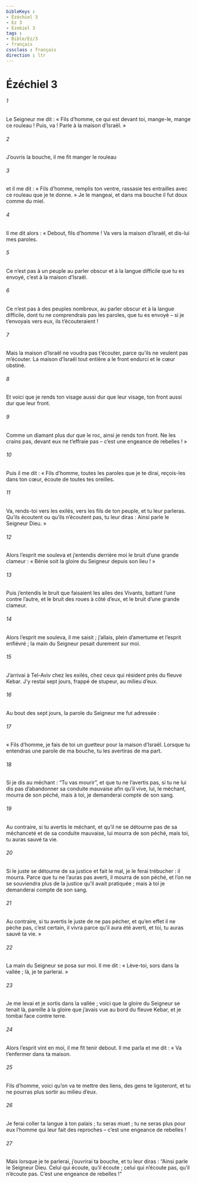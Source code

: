 ```yaml
---
bibleKeys : 
- Ézéchiel 3
- Ez 3
- Ezekiel 3
tags : 
- Bible/Ez/3
- français
cssclass : français
direction : ltr
---
```


# Ézéchiel 3

###### 1
Le Seigneur me dit : « Fils d’homme, ce qui est devant toi, mange-le, mange ce rouleau ! Puis, va ! Parle à la maison d’Israël. »
###### 2
J’ouvris la bouche, il me fit manger le rouleau
###### 3
et il me dit : « Fils d’homme, remplis ton ventre, rassasie tes entrailles avec ce rouleau que je te donne. » Je le mangeai, et dans ma bouche il fut doux comme du miel.
###### 4
Il me dit alors : « Debout, fils d’homme ! Va vers la maison d’Israël, et dis-lui mes paroles.
###### 5
Ce n’est pas à un peuple au parler obscur et à la langue difficile que tu es envoyé, c’est à la maison d’Israël.
###### 6
Ce n’est pas à des peuples nombreux, au parler obscur et à la langue difficile, dont tu ne comprendrais pas les paroles, que tu es envoyé – si je t’envoyais vers eux, ils t’écouteraient !
###### 7
Mais la maison d’Israël ne voudra pas t’écouter, parce qu’ils ne veulent pas m’écouter. La maison d’Israël tout entière a le front endurci et le cœur obstiné.
###### 8
Et voici que je rends ton visage aussi dur que leur visage, ton front aussi dur que leur front.
###### 9
Comme un diamant plus dur que le roc, ainsi je rends ton front. Ne les crains pas, devant eux ne t’effraie pas – c’est une engeance de rebelles ! »
###### 10
Puis il me dit : « Fils d’homme, toutes les paroles que je te dirai, reçois-les dans ton cœur, écoute de toutes tes oreilles.
###### 11
Va, rends-toi vers les exilés, vers les fils de ton peuple, et tu leur parleras. Qu’ils écoutent ou qu’ils n’écoutent pas, tu leur diras : Ainsi parle le Seigneur Dieu. »
###### 12
Alors l’esprit me souleva et j’entendis derrière moi le bruit d’une grande clameur : « Bénie soit la gloire du Seigneur depuis son lieu ! »
###### 13
Puis j’entendis le bruit que faisaient les ailes des Vivants, battant l’une contre l’autre, et le bruit des roues à côté d’eux, et le bruit d’une grande clameur.
###### 14
Alors l’esprit me souleva, il me saisit ; j’allais, plein d’amertume et l’esprit enfiévré ; la main du Seigneur pesait durement sur moi.
###### 15
J’arrivai à Tel-Aviv chez les exilés, chez ceux qui résident près du fleuve Kebar. J’y restai sept jours, frappé de stupeur, au milieu d’eux.
###### 16
Au bout des sept jours, la parole du Seigneur me fut adressée :
###### 17
« Fils d’homme, je fais de toi un guetteur pour la maison d’Israël. Lorsque tu entendras une parole de ma bouche, tu les avertiras de ma part.
###### 18
Si je dis au méchant : “Tu vas mourir”, et que tu ne l’avertis pas, si tu ne lui dis pas d’abandonner sa conduite mauvaise afin qu’il vive, lui, le méchant, mourra de son péché, mais à toi, je demanderai compte de son sang.
###### 19
Au contraire, si tu avertis le méchant, et qu’il ne se détourne pas de sa méchanceté et de sa conduite mauvaise, lui mourra de son péché, mais toi, tu auras sauvé ta vie.
###### 20
Si le juste se détourne de sa justice et fait le mal, je le ferai trébucher : il mourra. Parce que tu ne l’auras pas averti, il mourra de son péché, et l’on ne se souviendra plus de la justice qu’il avait pratiquée ; mais à toi je demanderai compte de son sang.
###### 21
Au contraire, si tu avertis le juste de ne pas pécher, et qu’en effet il ne pèche pas, c’est certain, il vivra parce qu’il aura été averti, et toi, tu auras sauvé ta vie. »
###### 22
La main du Seigneur se posa sur moi. Il me dit : « Lève-toi, sors dans la vallée ; là, je te parlerai. »
###### 23
Je me levai et je sortis dans la vallée ; voici que la gloire du Seigneur se tenait là, pareille à la gloire que j’avais vue au bord du fleuve Kebar, et je tombai face contre terre.
###### 24
Alors l’esprit vint en moi, il me fit tenir debout. Il me parla et me dit : « Va t’enfermer dans ta maison.
###### 25
Fils d’homme, voici qu’on va te mettre des liens, des gens te ligoteront, et tu ne pourras plus sortir au milieu d’eux.
###### 26
Je ferai coller ta langue à ton palais ; tu seras muet ; tu ne seras plus pour eux l’homme qui leur fait des reproches – c’est une engeance de rebelles !
###### 27
Mais lorsque je te parlerai, j’ouvrirai ta bouche, et tu leur diras : “Ainsi parle le Seigneur Dieu. Celui qui écoute, qu’il écoute ; celui qui n’écoute pas, qu’il n’écoute pas. C’est une engeance de rebelles !”
